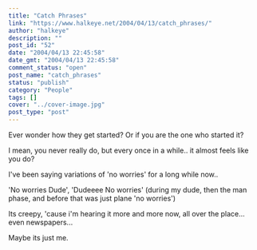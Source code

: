 ```yaml
---
title: "Catch Phrases"
link: "https://www.halkeye.net/2004/04/13/catch_phrases/"
author: "halkeye"
description: ""
post_id: "52"
date: "2004/04/13 22:45:58"
date_gmt: "2004/04/13 22:45:58"
comment_status: "open"
post_name: "catch_phrases"
status: "publish"
category: "People"
tags: []
cover: "../cover-image.jpg"
post_type: "post"
---
```


Ever wonder how they get started? Or if you are the one who started it?  

I mean, you never really do, but every once in a while.. it almost feels like you do?

  

I've been saying variations of 'no worries' for a long while now..  

'No worries Dude', 'Dudeeee No worries' (during my dude, then the man phase, and before that was just plane 'no worries')

Its creepy, 'cause i'm hearing it more and more now, all over the place... even newspapers...

  

Maybe its just me.
